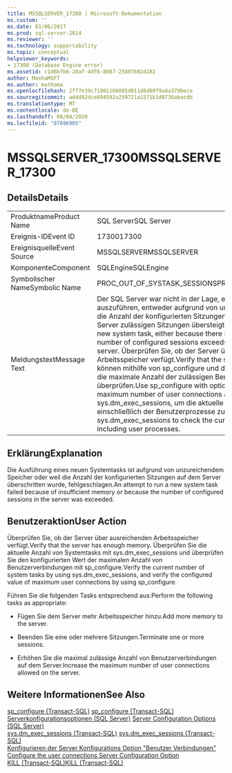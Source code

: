 ```yaml
---
title: MSSQLSERVER_17300 | Microsoft-Dokumentation
ms.custom: ''
ms.date: 03/06/2017
ms.prod: sql-server-2014
ms.reviewer: ''
ms.technology: supportability
ms.topic: conceptual
helpviewer_keywords:
- 17300 (Database Engine error)
ms.assetid: c1d6bfb6-28af-4df6-8087-25807602d282
author: MashaMSFT
ms.author: mathoma
ms.openlocfilehash: 2f77e39c71901166085d011d6d00f9a4a379bece
ms.sourcegitcommit: ad4d92dce894592a259721a1571b1d8736abacdb
ms.translationtype: MT
ms.contentlocale: de-DE
ms.lasthandoff: 08/04/2020
ms.locfileid: "87696905"
---
```

# <a name="mssqlserver_17300"></a><span data-ttu-id="67aa7-102">MSSQLSERVER_17300</span><span class="sxs-lookup"><span data-stu-id="67aa7-102">MSSQLSERVER_17300</span></span>
    
## <a name="details"></a><span data-ttu-id="67aa7-103">Details</span><span class="sxs-lookup"><span data-stu-id="67aa7-103">Details</span></span>  
  
|||  
|-|-|  
|<span data-ttu-id="67aa7-104">Produktname</span><span class="sxs-lookup"><span data-stu-id="67aa7-104">Product Name</span></span>|<span data-ttu-id="67aa7-105">SQL Server</span><span class="sxs-lookup"><span data-stu-id="67aa7-105">SQL Server</span></span>|  
|<span data-ttu-id="67aa7-106">Ereignis-ID</span><span class="sxs-lookup"><span data-stu-id="67aa7-106">Event ID</span></span>|<span data-ttu-id="67aa7-107">17300</span><span class="sxs-lookup"><span data-stu-id="67aa7-107">17300</span></span>|  
|<span data-ttu-id="67aa7-108">Ereignisquelle</span><span class="sxs-lookup"><span data-stu-id="67aa7-108">Event Source</span></span>|<span data-ttu-id="67aa7-109">MSSQLSERVER</span><span class="sxs-lookup"><span data-stu-id="67aa7-109">MSSQLSERVER</span></span>|  
|<span data-ttu-id="67aa7-110">Komponente</span><span class="sxs-lookup"><span data-stu-id="67aa7-110">Component</span></span>|<span data-ttu-id="67aa7-111">SQLEngine</span><span class="sxs-lookup"><span data-stu-id="67aa7-111">SQLEngine</span></span>|  
|<span data-ttu-id="67aa7-112">Symbolischer Name</span><span class="sxs-lookup"><span data-stu-id="67aa7-112">Symbolic Name</span></span>|<span data-ttu-id="67aa7-113">PROC_OUT_OF_SYSTASK_SESSIONS</span><span class="sxs-lookup"><span data-stu-id="67aa7-113">PROC_OUT_OF_SYSTASK_SESSIONS</span></span>|  
|<span data-ttu-id="67aa7-114">Meldungstext</span><span class="sxs-lookup"><span data-stu-id="67aa7-114">Message Text</span></span>|<span data-ttu-id="67aa7-115">Der SQL Server war nicht in der Lage, einen neuen Systemtask auszuführen, entweder aufgrund von unzureichendem Speicher oder weil die Anzahl der konfigurierten Sitzungen die maximale Anzahl der auf dem Server zulässigen Sitzungen übersteigt.</span><span class="sxs-lookup"><span data-stu-id="67aa7-115">SQL Server was unable to run a new system task, either because there is insufficient memory or the number of configured sessions exceeds the maximum allowed in the server.</span></span> <span data-ttu-id="67aa7-116">Überprüfen Sie, ob der Server über ausreichenden Arbeitsspeicher verfügt.</span><span class="sxs-lookup"><span data-stu-id="67aa7-116">Verify that the server has adequate memory.</span></span> <span data-ttu-id="67aa7-117">Sie können mithilfe von sp_configure und der Option ‚Benutzerverbindungen’ die maximale Anzahl der zulässigen Benutzerverbindungen überprüfen.</span><span class="sxs-lookup"><span data-stu-id="67aa7-117">Use sp_configure with option 'user connections' to check the maximum number of user connections allowed.</span></span> <span data-ttu-id="67aa7-118">Verwenden Sie sys.dm_exec_sessions, um die aktuelle Anzahl von Sitzungen einschließlich der Benutzerprozesse zu überprüfen.</span><span class="sxs-lookup"><span data-stu-id="67aa7-118">Use sys.dm_exec_sessions to check the current number of sessions, including user processes.</span></span>|  
  
## <a name="explanation"></a><span data-ttu-id="67aa7-119">Erklärung</span><span class="sxs-lookup"><span data-stu-id="67aa7-119">Explanation</span></span>  
 <span data-ttu-id="67aa7-120">Die Ausführung eines neuen Systemtasks ist aufgrund von unzureichendem Speicher oder weil die Anzahl der konfigurierten Sitzungen auf dem Server überschritten wurde, fehlgeschlagen.</span><span class="sxs-lookup"><span data-stu-id="67aa7-120">An attempt to run a new system task failed because of insufficient memory or because the number of configured sessions in the server was exceeded.</span></span>  
  
## <a name="user-action"></a><span data-ttu-id="67aa7-121">Benutzeraktion</span><span class="sxs-lookup"><span data-stu-id="67aa7-121">User Action</span></span>  
 <span data-ttu-id="67aa7-122">Überprüfen Sie, ob der Server über ausreichenden Arbeitsspeicher verfügt.</span><span class="sxs-lookup"><span data-stu-id="67aa7-122">Verify that the server has enough memory.</span></span> <span data-ttu-id="67aa7-123">Überprüfen Sie die aktuelle Anzahl von Systemtasks mit sys.dm_exec_sessions und überprüfen Sie den konfigurierten Wert der maximalen Anzahl von Benutzerverbindungen mit sp_configure.</span><span class="sxs-lookup"><span data-stu-id="67aa7-123">Verify the current number of system tasks by using sys.dm_exec_sessions, and verify the configured value of maximum user connections by using sp_configure.</span></span>  
  
 <span data-ttu-id="67aa7-124">Führen Sie die folgenden Tasks entsprechend aus:</span><span class="sxs-lookup"><span data-stu-id="67aa7-124">Perform the following tasks as appropriate:</span></span>  
  
-   <span data-ttu-id="67aa7-125">Fügen Sie dem Server mehr Arbeitsspeicher hinzu.</span><span class="sxs-lookup"><span data-stu-id="67aa7-125">Add more memory to the server.</span></span>  
  
-   <span data-ttu-id="67aa7-126">Beenden Sie eine oder mehrere Sitzungen.</span><span class="sxs-lookup"><span data-stu-id="67aa7-126">Terminate one or more sessions.</span></span>  
  
-   <span data-ttu-id="67aa7-127">Erhöhen Sie die maximal zulässige Anzahl von Benutzerverbindungen auf dem Server.</span><span class="sxs-lookup"><span data-stu-id="67aa7-127">Increase the maximum number of user connections allowed on the server.</span></span>  
  
## <a name="see-also"></a><span data-ttu-id="67aa7-128">Weitere Informationen</span><span class="sxs-lookup"><span data-stu-id="67aa7-128">See Also</span></span>  
 <span data-ttu-id="67aa7-129">[sp_configure &#40;Transact-SQL&#41;](/sql/relational-databases/system-stored-procedures/sp-configure-transact-sql) </span><span class="sxs-lookup"><span data-stu-id="67aa7-129">[sp_configure &#40;Transact-SQL&#41;](/sql/relational-databases/system-stored-procedures/sp-configure-transact-sql) </span></span>  
 <span data-ttu-id="67aa7-130">[Serverkonfigurationsoptionen &#40;SQL Server&#41;](../../database-engine/configure-windows/server-configuration-options-sql-server.md) </span><span class="sxs-lookup"><span data-stu-id="67aa7-130">[Server Configuration Options &#40;SQL Server&#41;](../../database-engine/configure-windows/server-configuration-options-sql-server.md) </span></span>  
 <span data-ttu-id="67aa7-131">[sys.dm_exec_sessions &#40;Transact-SQL&#41;](/sql/relational-databases/system-dynamic-management-views/sys-dm-exec-sessions-transact-sql) </span><span class="sxs-lookup"><span data-stu-id="67aa7-131">[sys.dm_exec_sessions &#40;Transact-SQL&#41;](/sql/relational-databases/system-dynamic-management-views/sys-dm-exec-sessions-transact-sql) </span></span>  
 <span data-ttu-id="67aa7-132">[Konfigurieren der Server Konfigurations Option "Benutzer Verbindungen"](../../database-engine/configure-windows/configure-the-user-connections-server-configuration-option.md) </span><span class="sxs-lookup"><span data-stu-id="67aa7-132">[Configure the user connections Server Configuration Option](../../database-engine/configure-windows/configure-the-user-connections-server-configuration-option.md) </span></span>  
 [<span data-ttu-id="67aa7-133">KILL &#40;Transact-SQL&#41;</span><span class="sxs-lookup"><span data-stu-id="67aa7-133">KILL &#40;Transact-SQL&#41;</span></span>](/sql/t-sql/language-elements/kill-transact-sql)  
  
  

